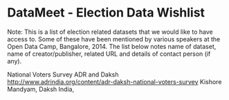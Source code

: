 DataMeet - Election Data Wishlist
=================================

Note: This is a list of election related datasets that we would like to have access to. Some of these have been mentioned by various speakers at the Open Data Camp, Bangalore, 2014. The list below notes name of dataset, name of creator/publisher, related URL and details of contact person (if any).

National Voters Survey
ADR and Daksh
http://www.adrindia.org/content/adr-daksh-national-voters-survey
Kishore Mandyam, Daksh India, 
